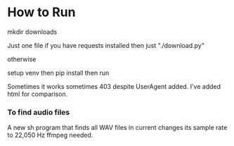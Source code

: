 # How to Run 

mkdir downloads

Just one file if you have requests installed then just "./download.py"

otherwise 

setup venv then pip install then run 


Sometimes it works sometimes 403 despite UserAgent added. I've added html for comparison.

### To find audio files
A new sh program that finds all WAV files in current changes its sample rate to 22,050 Hz ffmpeg needed.
